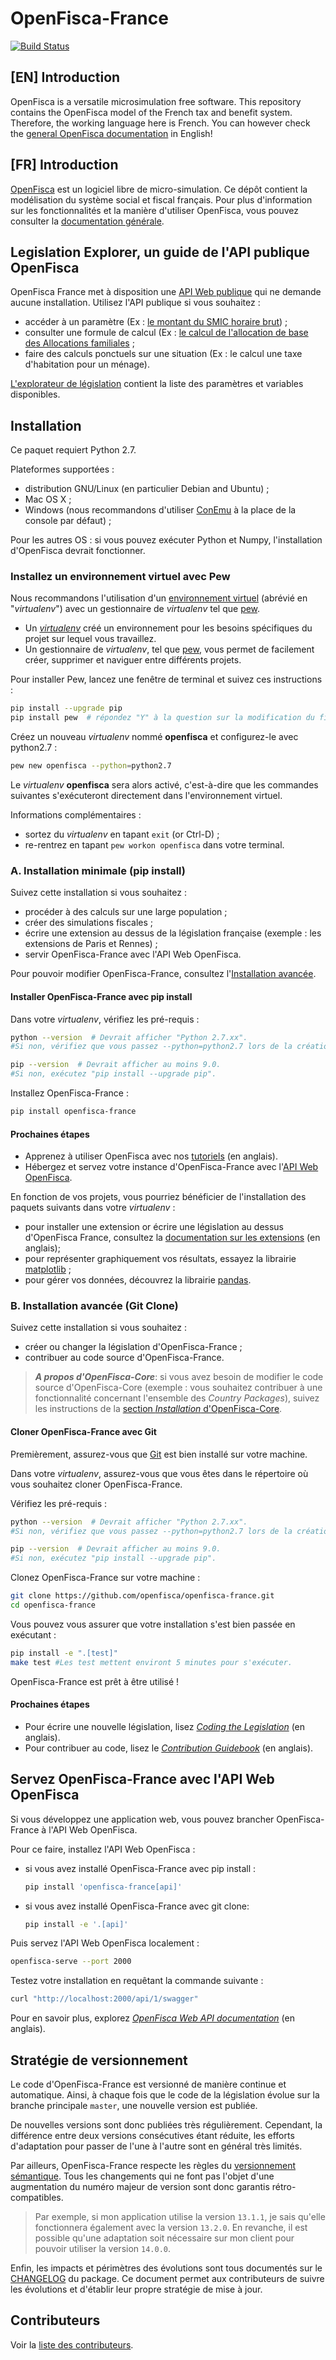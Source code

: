 # OpenFisca-France

[![Build Status](https://travis-ci.org/openfisca/openfisca-france.svg?branch=master)](https://travis-ci.org/openfisca/openfisca-france)

## [EN] Introduction
OpenFisca is a versatile microsimulation free software. This repository contains the OpenFisca model of the French tax and benefit system. Therefore, the working language here is French. You can however check the [general OpenFisca documentation](https://doc.openfisca.fr/) in English!

## [FR] Introduction
[OpenFisca](https://www.openfisca.fr/) est un logiciel libre de micro-simulation. Ce dépôt contient la modélisation du système social et fiscal français. Pour plus d'information sur les fonctionnalités et la manière d'utiliser OpenFisca, vous pouvez consulter la [documentation générale](https://doc.openfisca.fr/).

## Legislation Explorer, un guide de l'API publique OpenFisca

OpenFisca France met à disposition une [API Web publique](https://api.openfisca.fr/api/1/swagger) qui ne demande aucune installation.
Utilisez l'API publique si vous souhaitez :
- accéder à un paramètre (Ex : [le montant du SMIC horaire brut](https://legislation.openfisca.fr/cotsoc.gen.smic_h_b)) ;
- consulter une formule de calcul (Ex : [le calcul de l'allocation de base des Allocations familiales](https://legislation.openfisca.fr/af_base) ;
- faire des calculs ponctuels sur une situation (Ex : le calcul une taxe d'habitation pour un ménage).

[L'explorateur de législation](https://legislation.openfisca.fr/) contient la liste des paramètres et variables disponibles.

## Installation

Ce paquet requiert Python 2.7.

Plateformes supportées :
- distribution GNU/Linux (en particulier Debian and Ubuntu) ;
- Mac OS X ;
- Windows (nous recommandons d'utiliser [ConEmu](https://conemu.github.io/) à la place de la console par défaut) ; 

Pour les autres OS : si vous pouvez exécuter Python et Numpy, l'installation d'OpenFisca devrait fonctionner.

### Installez un environnement virtuel avec Pew

Nous recommandons l'utilisation d'un [environnement virtuel](https://virtualenv.pypa.io/en/stable/) (abrévié en "_virtualenv_") avec un gestionnaire de _virtualenv_ tel que [pew](https://github.com/berdario/pew).

- Un _[virtualenv](https://virtualenv.pypa.io/en/stable/)_ créé un environnement pour les besoins spécifiques du projet sur lequel vous travaillez.
- Un gestionnaire de _virtualenv_, tel que [pew](https://github.com/berdario/pew), vous permet de facilement créer, supprimer et naviguer entre différents projets.

Pour installer Pew, lancez une fenêtre de terminal et suivez ces instructions : 

```sh
pip install --upgrade pip
pip install pew  # répondez "Y" à la question sur la modification du fichier de configuration de votre shell
```
Créez un nouveau _virtualenv_ nommé **openfisca** et configurez-le avec python2.7 :

```sh
pew new openfisca --python=python2.7
```

Le  _virtualenv_  **openfisca** sera alors activé, c'est-à-dire que les commandes suivantes s'exécuteront directement dans l'environnement virtuel.

Informations complémentaires :
- sortez du _virtualenv_ en tapant `exit` (or Ctrl-D) ;
- re-rentrez en tapant `pew workon openfisca` dans votre terminal.

### A. Installation minimale (pip install)

Suivez cette installation si vous souhaitez :
- procéder à des calculs sur une large population ;
- créer des simulations fiscales ;
- écrire une extension au dessus de la législation française (exemple : les extensions de Paris et Rennes) ;
- servir OpenFisca-France avec l'API Web OpenFisca.

Pour pouvoir modifier OpenFisca-France, consultez l'[Installation avancée](#b-installation-avancée-git-clone).

#### Installer OpenFisca-France avec pip install

Dans votre _virtualenv_, vérifiez les pré-requis :

```sh
python --version  # Devrait afficher "Python 2.7.xx".
#Si non, vérifiez que vous passez --python=python2.7 lors de la création de votre environnement virtuel.
```

```sh
pip --version  # Devrait afficher au moins 9.0.
#Si non, exécutez "pip install --upgrade pip".
```
Installez OpenFisca-France :

```sh
pip install openfisca-france
```

#### Prochaines étapes

- Apprenez à utiliser OpenFisca avec nos [tutoriels](https://doc.openfisca.fr/getting-started.html) (en anglais).
- Hébergez et servez votre instance d'OpenFisca-France avec l'[API Web OpenFisca](#servez-openfisca-france-avec-lapi-web-openfisca).

En fonction de vos projets, vous pourriez bénéficier de l'installation des paquets suivants dans votre _virtualenv_ :
- pour installer une extension or écrire une législation au dessus d'OpenFisca France, consultez la [documentation sur les extensions](https://doc.openfisca.fr/contribute/extensions.html) (en anglais);
- pour représenter graphiquement vos résultats, essayez la librairie [matplotlib](http://matplotlib.org/) ;
- pour gérer vos données, découvrez la librairie [pandas](http://pandas.pydata.org/).

### B. Installation avancée (Git Clone)

Suivez cette installation si vous souhaitez :
- créer ou changer la législation d'OpenFisca-France ;
- contribuer au code source d'OpenFisca-France.
>***A propos d'OpenFisca-Core***: si vous avez besoin de modifier le code source d'OpenFisca-Core (exemple : vous souhaitez contribuer à une fonctionnalité concernant l'ensemble des _Country Packages_), suivez les instructions de la [section _Installation_ d'OpenFisca-Core](https://github.com/openfisca/openfisca-core#installation).

#### Cloner OpenFisca-France avec Git

Premièrement, assurez-vous que [Git](https://www.git-scm.com/) est bien installé sur votre machine.

Dans votre _virtualenv_, assurez-vous que vous êtes dans le répertoire où vous souhaitez cloner OpenFisca-France.

Vérifiez les pré-requis :

```sh
python --version  # Devrait afficher "Python 2.7.xx".
#Si non, vérifiez que vous passez --python=python2.7 lors de la création de votre environnement virtuel.
```

```sh
pip --version  # Devrait afficher au moins 9.0.
#Si non, exécutez "pip install --upgrade pip".
```

Clonez OpenFisca-France sur votre machine : 

```sh
git clone https://github.com/openfisca/openfisca-france.git
cd openfisca-france

```

Vous pouvez vous assurer que votre installation s'est bien passée en exécutant :

```sh
pip install -e ".[test]"
make test #Les test mettent environt 5 minutes pour s'exécuter.
```
OpenFisca-France est prêt à être utilisé !

#### Prochaines étapes

- Pour écrire une nouvelle législation, lisez _[Coding the Legislation](https://doc.openfisca.fr/coding-the-legislation/index.html)_ (en anglais).
- Pour contribuer au code, lisez le _[Contribution Guidebook](https://doc.openfisca.fr/contribute/index.html)_ (en anglais).

## Servez OpenFisca-France avec l'API Web OpenFisca

Si vous développez une application web, vous pouvez brancher OpenFisca-France à l'API Web OpenFisca.

Pour ce faire, installez l'API Web OpenFisca :

- si vous avez installé OpenFisca-France avec pip install : 
    ```sh
    pip install 'openfisca-france[api]'
    ```
- si vous avez installé OpenFisca-France avec git clone:

    ```sh
    pip install -e '.[api]'
    ```

Puis servez l'API Web OpenFisca localement :

```sh
openfisca-serve --port 2000
```

Testez votre installation en requêtant la commande suivante :

```sh
curl "http://localhost:2000/api/1/swagger"
```

Pour en savoir plus, explorez _[OpenFisca Web API documentation](https://doc.openfisca.fr/openfisca-web-api/index.html)_ (en anglais).

## Stratégie de versionnement

Le code d'OpenFisca-France est versionné de manière continue et automatique. Ainsi, à chaque fois que le code de la législation évolue sur la branche principale `master`, une nouvelle version est publiée.

De nouvelles versions sont donc publiées très régulièrement. Cependant, la différence entre deux versions consécutives étant réduite, les efforts d'adaptation pour passer de l'une à l'autre sont en général très limités.

Par ailleurs, OpenFisca-France respecte les règles du [versionnement sémantique](http://semver.org/). Tous les changements qui ne font pas l'objet d'une augmentation du numéro majeur de version sont donc garantis rétro-compatibles.

> Par exemple, si mon application utilise la version `13.1.1`, je sais qu'elle fonctionnera également avec la version `13.2.0`. En revanche, il est possible qu'une adaptation soit nécessaire sur mon client pour pouvoir utiliser la version `14.0.0`.

Enfin, les impacts et périmètres des évolutions sont tous documentés sur le [CHANGELOG](CHANGELOG.md) du package. Ce document permet aux contributeurs de suivre les évolutions et d'établir leur propre stratégie de mise à jour.

## Contributeurs

Voir la [liste des contributeurs](https://github.com/openfisca/openfisca-france/graphs/contributors).
